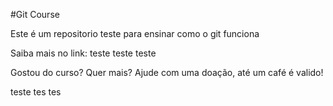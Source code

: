 #Git Course

Este é um repositorio teste para ensinar como o git funciona

Saiba mais no link: teste teste teste

Gostou do curso? Quer mais? Ajude com uma doação, até um café é valido!

teste tes tes
